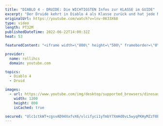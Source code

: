 ```yaml
---
title: "DIABLO 4 - DRUIDE: Die WICHTIGSTEN Infos zur KLASSE im GUIDE"
excerpt: "Der Druide kehrt in Diablo 4 als Klasse zurück und hat jede Menge Skills und Talente im Gepäck, die wir uns heute - teilweise ..."
originalUrl: https://youtube.com/watch?v=lnv-0633X68
type: video
length: PT32M
publishedDateTime: 2022-06-22T14:00:32Z
heat: 53

featuredContent: "<iframe width=\"800\" height=\"500\" frameborder=\"0\" src=\"https://www.youtube.com/embed/lnv-0633X68\" allow=\"accelerometer; autoplay; encrypted-media; gyroscope; picture-in-picture\" allowfullscreen></iframe>"

provider:
  name: rellihcs
  domain: youtube.com

topics:
  - Diablo 4
  - Druid

images:
  - url: https://www.youtube.com/img/desktop/supported_browsers/dinosaur.png
    width: 1200
    height: 800
    isCached: true

secured: "Ulc1ctkWT+cgsvAD94XxfvX6/vlcifyci1yTmbY7XmHd0vL5wyqPKHyMZzT0Pw4D0xjAZYghjZ5hiE503McMBvk/GXquxOOdmFkcFSwNdJveVmtxSXfHXSF8KPq2bwnZ+iMCa/FY/cmv9lzs+2Do1xuSQ6oVtlEuGBu+tLPfcfoPAfniCwrTIaulnQXTVHR/iaauppL1LOV5qwSnbfaekpDgptoa39ssKNXk9rGpKPUKMqqTJ6kVDxm9Imn/XUziivPTQ8K3apTol6+xrjy0Dl8FtJotE9Y0zAfUvmzqapbWyxuSe3EgeTaP2shFGDs9aeFOqqYV+ucwCsC9MmbeUS6/6uBYXDiKgmUptP/S4RZpHiuhmcY+ijxoaEl5NifixaFNuYTUhEZTyKSGFaYQ0FTGJ5vog3fbMj+pIGCzZwU=;5qqTDaR4kR856mS+1HTtKg=="
---
```


